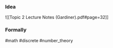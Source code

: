 ### Idea
![[Topic 2 Lecture Notes (Gardiner).pdf#page=32]]

### Formally

#math #discrete #number_theory  




